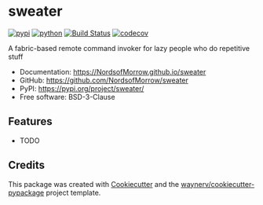 # sweater


[![pypi](https://img.shields.io/pypi/v/sweater.svg)](https://pypi.org/project/sweater/)
[![python](https://img.shields.io/pypi/pyversions/sweater.svg)](https://pypi.org/project/sweater/)
[![Build Status](https://github.com/NordsofMorrow/sweater/actions/workflows/dev.yml/badge.svg)](https://github.com/NordsofMorrow/sweater/actions/workflows/dev.yml)
[![codecov](https://codecov.io/gh/NordsofMorrow/sweater/branch/main/graphs/badge.svg)](https://codecov.io/github/NordsofMorrow/sweater)



A fabric-based remote command invoker for lazy people who do repetitive stuff


* Documentation: <https://NordsofMorrow.github.io/sweater>
* GitHub: <https://github.com/NordsofMorrow/sweater>
* PyPI: <https://pypi.org/project/sweater/>
* Free software: BSD-3-Clause


## Features

* TODO

## Credits

This package was created with [Cookiecutter](https://github.com/audreyr/cookiecutter) and the [waynerv/cookiecutter-pypackage](https://github.com/waynerv/cookiecutter-pypackage) project template.
